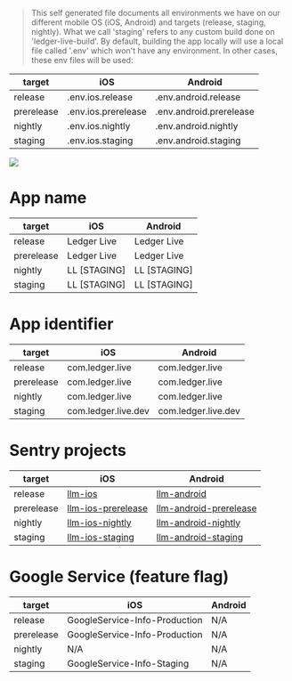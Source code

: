<!-- this file is generated by mobile-env-md.test.ts -->
> This self generated file documents all environments we have on our different mobile OS (iOS, Android) and targets (release, staging, nightly). What we call 'staging' refers to any custom build done on 'ledger-live-build'.
By default, building the app locally will use a local file called '.env' which won't have any environment.
In other cases, these env files will be used:

| target | iOS | Android |
|--|--|--|
|release|.env.ios.release|.env.android.release|
|prerelease|.env.ios.prerelease|.env.android.prerelease|
|nightly|.env.ios.nightly|.env.android.nightly|
|staging|.env.ios.staging|.env.android.staging|


![](https://user-images.githubusercontent.com/211411/189141826-8b65b7cb-fc7f-47e5-854c-25995cfcb225.png)
# App name
| target | iOS | Android |
|--|--|--|
|release|Ledger Live|Ledger Live|
|prerelease|Ledger Live|Ledger Live|
|nightly|LL [STAGING]|LL [STAGING]|
|staging|LL [STAGING]|LL [STAGING]|
# App identifier
| target | iOS | Android |
|--|--|--|
|release|com.ledger.live|com.ledger.live|
|prerelease|com.ledger.live|com.ledger.live|
|nightly|com.ledger.live|com.ledger.live|
|staging|com.ledger.live.dev|com.ledger.live.dev|
# Sentry projects
| target | iOS | Android |
|--|--|--|
|release|[llm-ios](https://sentry.io/organizations/ledger/projects/llm-ios)|[llm-android](https://sentry.io/organizations/ledger/projects/llm-android)|
|prerelease|[llm-ios-prerelease](https://sentry.io/organizations/ledger/projects/llm-ios-prerelease)|[llm-android-prerelease](https://sentry.io/organizations/ledger/projects/llm-android-prerelease)|
|nightly|[llm-ios-nightly](https://sentry.io/organizations/ledger/projects/llm-ios-nightly)|[llm-android-nightly](https://sentry.io/organizations/ledger/projects/llm-android-nightly)|
|staging|[llm-ios-staging](https://sentry.io/organizations/ledger/projects/llm-ios-staging)|[llm-android-staging](https://sentry.io/organizations/ledger/projects/llm-android-staging)|
# Google Service (feature flag)
| target | iOS | Android |
|--|--|--|
|release|GoogleService-Info-Production|N/A|
|prerelease|GoogleService-Info-Production|N/A|
|nightly|N/A|N/A|
|staging|GoogleService-Info-Staging|N/A|

